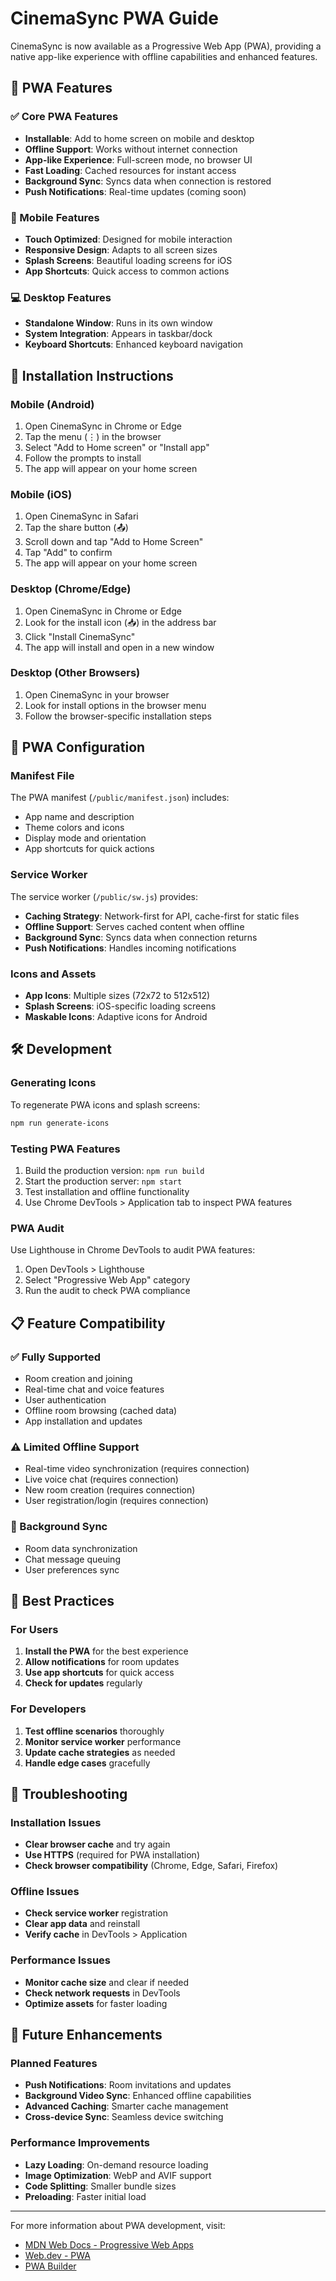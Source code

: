 # CinemaSync PWA Guide

CinemaSync is now available as a Progressive Web App (PWA), providing a native app-like experience with offline capabilities and enhanced features.

## 🚀 PWA Features

### ✅ Core PWA Features
- **Installable**: Add to home screen on mobile and desktop
- **Offline Support**: Works without internet connection
- **App-like Experience**: Full-screen mode, no browser UI
- **Fast Loading**: Cached resources for instant access
- **Background Sync**: Syncs data when connection is restored
- **Push Notifications**: Real-time updates (coming soon)

### 📱 Mobile Features
- **Touch Optimized**: Designed for mobile interaction
- **Responsive Design**: Adapts to all screen sizes
- **Splash Screens**: Beautiful loading screens for iOS
- **App Shortcuts**: Quick access to common actions

### 💻 Desktop Features
- **Standalone Window**: Runs in its own window
- **System Integration**: Appears in taskbar/dock
- **Keyboard Shortcuts**: Enhanced keyboard navigation

## 📲 Installation Instructions

### Mobile (Android)
1. Open CinemaSync in Chrome or Edge
2. Tap the menu (⋮) in the browser
3. Select "Add to Home screen" or "Install app"
4. Follow the prompts to install
5. The app will appear on your home screen

### Mobile (iOS)
1. Open CinemaSync in Safari
2. Tap the share button (📤)
3. Scroll down and tap "Add to Home Screen"
4. Tap "Add" to confirm
5. The app will appear on your home screen

### Desktop (Chrome/Edge)
1. Open CinemaSync in Chrome or Edge
2. Look for the install icon (📥) in the address bar
3. Click "Install CinemaSync"
4. The app will install and open in a new window

### Desktop (Other Browsers)
1. Open CinemaSync in your browser
2. Look for install options in the browser menu
3. Follow the browser-specific installation steps

## 🔧 PWA Configuration

### Manifest File
The PWA manifest (`/public/manifest.json`) includes:
- App name and description
- Theme colors and icons
- Display mode and orientation
- App shortcuts for quick actions

### Service Worker
The service worker (`/public/sw.js`) provides:
- **Caching Strategy**: Network-first for API, cache-first for static files
- **Offline Support**: Serves cached content when offline
- **Background Sync**: Syncs data when connection returns
- **Push Notifications**: Handles incoming notifications

### Icons and Assets
- **App Icons**: Multiple sizes (72x72 to 512x512)
- **Splash Screens**: iOS-specific loading screens
- **Maskable Icons**: Adaptive icons for Android

## 🛠️ Development

### Generating Icons
To regenerate PWA icons and splash screens:
```bash
npm run generate-icons
```

### Testing PWA Features
1. Build the production version: `npm run build`
2. Start the production server: `npm start`
3. Test installation and offline functionality
4. Use Chrome DevTools > Application tab to inspect PWA features

### PWA Audit
Use Lighthouse in Chrome DevTools to audit PWA features:
1. Open DevTools > Lighthouse
2. Select "Progressive Web App" category
3. Run the audit to check PWA compliance

## 📋 Feature Compatibility

### ✅ Fully Supported
- Room creation and joining
- Real-time chat and voice features
- User authentication
- Offline room browsing (cached data)
- App installation and updates

### ⚠️ Limited Offline Support
- Real-time video synchronization (requires connection)
- Live voice chat (requires connection)
- New room creation (requires connection)
- User registration/login (requires connection)

### 🔄 Background Sync
- Room data synchronization
- Chat message queuing
- User preferences sync

## 🎯 Best Practices

### For Users
1. **Install the PWA** for the best experience
2. **Allow notifications** for room updates
3. **Use app shortcuts** for quick access
4. **Check for updates** regularly

### For Developers
1. **Test offline scenarios** thoroughly
2. **Monitor service worker** performance
3. **Update cache strategies** as needed
4. **Handle edge cases** gracefully

## 🐛 Troubleshooting

### Installation Issues
- **Clear browser cache** and try again
- **Use HTTPS** (required for PWA installation)
- **Check browser compatibility** (Chrome, Edge, Safari, Firefox)

### Offline Issues
- **Check service worker** registration
- **Clear app data** and reinstall
- **Verify cache** in DevTools > Application

### Performance Issues
- **Monitor cache size** and clear if needed
- **Check network requests** in DevTools
- **Optimize assets** for faster loading

## 🔮 Future Enhancements

### Planned Features
- **Push Notifications**: Room invitations and updates
- **Background Video Sync**: Enhanced offline capabilities
- **Advanced Caching**: Smarter cache management
- **Cross-device Sync**: Seamless device switching

### Performance Improvements
- **Lazy Loading**: On-demand resource loading
- **Image Optimization**: WebP and AVIF support
- **Code Splitting**: Smaller bundle sizes
- **Preloading**: Faster initial load

---

For more information about PWA development, visit:
- [MDN Web Docs - Progressive Web Apps](https://developer.mozilla.org/en-US/docs/Web/Progressive_web_apps)
- [Web.dev - PWA](https://web.dev/progressive-web-apps/)
- [PWA Builder](https://www.pwabuilder.com/)


